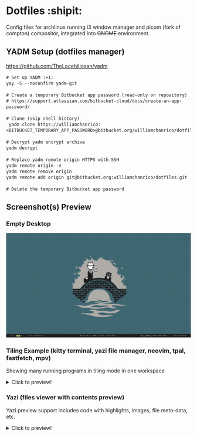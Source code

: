 # Dotfiles :shipit:

Config files for archlinux running i3 window manager
and picom (fork of compton) compositor, integrated into ~~GNOME~~ environment.

## YADM Setup (dotfiles manager)

https://github.com/TheLocehiliosan/yadm

```
# Set up YADM :+1:
yay -S --noconfirm yadm-git

# Create a temporary Bitbucket app password (read-only on repository)
# https://support.atlassian.com/bitbucket-cloud/docs/create-an-app-password/

# Clone (skip shell history)
 yadm clone https://williamchanrico:<BITBUCKET_TEMPORARY_APP_PASSWORD>@bitbucket.org/williamchanrico/dotfiles

# Decrypt yadm encrypt archive
yadm decrypt

# Replace yadm remote origin HTTPS with SSH
yadm remote origin -v
yadm remote remove origin
yadm remote add origin git@bitbucket.org:williamchanrico/dotfiles.git

# Delete the temporary Bitbucket app password
```

## Screenshot(s) Preview

### Empty Desktop

![screenshot-desktop](screenshots/screenshot01-wayland.png?raw=true "Screenshot desktop")

### Tiling Example (kitty terminal, yazi file manager, neovim, tpal, fastfetch, mpv)

Showing many running programs in tiling mode in one workspace

<details>
  <summary>Click to preview!</summary>

![screenshot-tiling](screenshots/screenshot02-wayland.png?raw=true "Screenshot tiles")
</details>

### Yazi (files viewer with contents preview)

Yazi preview support includes code with highlights, images, file meta-data, etc.

<details>
  <summary>Click to preview!</summary>

![screenshot-yazi](screenshots/screenshot03-wayland.png?raw=true "Screenshot yazi")
</details>
